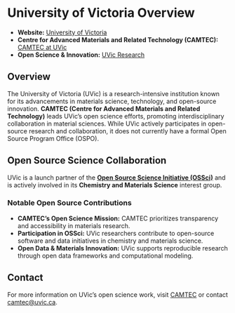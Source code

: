 # University of Victoria Overview

- **Website:** [University of Victoria](https://www.uvic.ca/)
- **Centre for Advanced Materials and Related Technology (CAMTEC):** [CAMTEC at UVic](https://www.uvic.ca/research/centres/camtec/)
- **Open Science & Innovation:** [UVic Research](https://www.uvic.ca/research/)

## Overview  

The University of Victoria (UVic) is a research-intensive institution known for its advancements in materials science, technology, and open-source innovation. **CAMTEC (Centre for Advanced Materials and Related Technology)** leads UVic’s open science efforts, promoting interdisciplinary collaboration in material sciences. While UVic actively participates in open-source research and collaboration, it does not currently have a formal Open Source Program Office (OSPO).

## Open Source Science Collaboration  

UVic is a launch partner of the **[Open Source Science Initiative (OSSci)](https://www.opensource.science/)** and is actively involved in its **Chemistry and Materials Science** interest group.

### Notable Open Source Contributions  

- **CAMTEC’s Open Science Mission:** CAMTEC prioritizes transparency and accessibility in materials research.
- **Participation in OSSci:** UVic researchers contribute to open-source software and data initiatives in chemistry and materials science.
- **Open Data & Materials Innovation:** UVic supports reproducible research through open data frameworks and computational modeling.

## Contact  

For more information on UVic’s open science work, visit [CAMTEC](https://www.uvic.ca/research/centres/camtec/) or contact [camtec@uvic.ca](mailto:camtec@uvic.ca).
